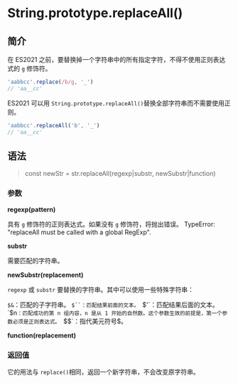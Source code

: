 # String.prototype.replaceAll()

## 简介

在 ES2021 之前，要替换掉一个字符串中的所有指定字符，不得不使用正则表达式的 `g` 修饰符。

```javascript
'aabbcc'.replace(/b/g, '_')
// 'aa__cc'
```

ES2021 可以用 `String.prototype.replaceAll()`替换全部字符串而不需要使用正则。

```javascript
'aabbcc'.replaceAll('b', '_')
// 'aa__cc'
```

## 语法

> const newStr = str.replaceAll(regexp|substr, newSubstr|function)

### 参数

**regexp(pattern)**

具有 `g` 修饰符的正则表达式。如果没有 `g` 修饰符，将抛出错误。 TypeError: "replaceAll must be called with a global RegExp".

**substr**

需要匹配的字符串。

**newSubstr(replacement)**

`regexp` 或 `substr` 要替换的字符串。其中可以使用一些特殊字符串：

`$&`：匹配的子字符串。
`$``：匹配结果前面的文本。
`$'`：匹配结果后面的文本。
`$n`：匹配成功的第 n 组内容，n 是从 1 开始的自然数。这个参数生效的前提是，第一个参数必须是正则表达式。
`$$`：指代美元符号$。

**function(replacement)**

### 返回值

它的用法与 `replace()`相同，返回一个新字符串，不会改变原字符串。
